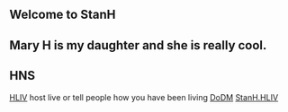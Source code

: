 


## Welcome to StanH

## Mary H is my daughter and she is really cool. 

## HNS
[HLIV](https://hliv.hns.to/) host live or tell people how you have been living
[DoDM](https://DoDM.hns.to/)
[StanH.HLIV](http://stanh.hliv.hns.to/)
